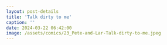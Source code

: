 ```yaml
---
layout: post-details
title: 'Talk dirty to me'
caption: ''
date: 2024-03-22 06:42:00
image: /assets/comics/23_Pete-and-Lar-Talk-dirty-to-me.jpeg
---
```

